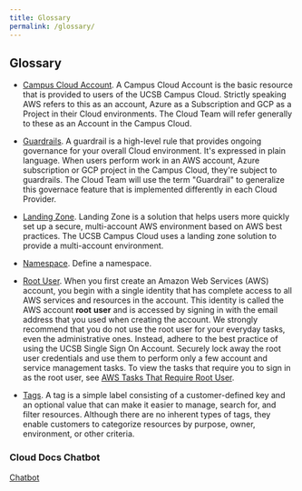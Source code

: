 ```yaml
---
title: Glossary
permalink: /glossary/
---
```


## Glossary

*   [Campus Cloud Account](#campuscloudaccount). A Campus Cloud Account is the basic resource that is provided to users of the UCSB Campus Cloud. Strictly speaking AWS refers to this as an account, Azure as a Subscription and GCP as a Project in their Cloud environments.  The Cloud Team will refer generally to these as an Account in the Campus Cloud.

*   [Guardrails](#guardrails). A guardrail is a high-level rule that provides ongoing governance for your overall Cloud environment. It's expressed in plain language. When users perform work in an AWS account, Azure subscription or GCP project in the Campus Cloud, they're subject to guardrails. The Cloud Team will use the term "Guardrail" to generalize this governace feature that is implemented differently in each Cloud Provider.

*   [Landing Zone](#landingzone). Landing Zone is a solution that helps users more quickly set up a secure, multi-account AWS environment based on AWS best practices. The UCSB Campus Cloud uses a landing zone solution to provide a multi-account environment.

*   [Namespace](#namespace). Define a namespace.

*   [Root User](#rootuser). When you first create an Amazon Web Services (AWS) account, you begin with a single identity that has complete access to all AWS services and resources in the account. This identity is called the AWS account __root__ __user__ and is accessed by signing in with the email address that you used when creating the account.
   We strongly recommend that you do not use the root user for your everyday tasks, even the administrative ones. Instead, adhere to the best practice of using the UCSB Single Sign On Account. Securely lock away the root user credentials and use them to perform only a few account and service management tasks.
   To view the tasks that require you to sign in as the root user, see [AWS Tasks That Require Root User](https://docs.aws.amazon.com/general/latest/gr/aws_tasks-that-require-root.html).

*   [Tags](#tags). A tag is a simple label consisting of a customer-defined key and an optional value that can make it easier to manage, search for, and filter resources. Although there are no inherent types of tags, they enable customers to categorize resources by purpose, owner, environment, or other criteria.


### Cloud Docs Chatbot
[Chatbot](https://byipksv4p8.execute-api.us-west-2.amazonaws.com/api/$api_key=LvVZcBZHjZ1jI51hFlAQ4WUwTyVH8BlF2i3Efda0)
